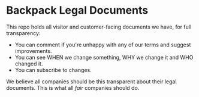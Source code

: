 # Backpack Legal Documents

This repo holds all visitor and customer-facing documents we have, for full transparency:
- You can comment if you're unhappy with any of our terms and suggest improvements.
- You can see WHEN we change something, WHY we change it and WHO changed it.
- You can subscribe to changes.

We believe all companies should be this transparent about their legal documents. 
This is what all _fair_ companies should do.
